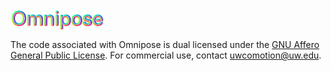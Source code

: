 <img src="logo.png" width="150" title="omnipose" alt="omnipose" align="center" vspace = "0">

The code associated with Omnipose is dual licensed under the
[GNU Affero General Public License](https://www.gnu.org/licenses/agpl-3.0.en.html). For commercial use, contact uwcomotion@uw.edu. 
